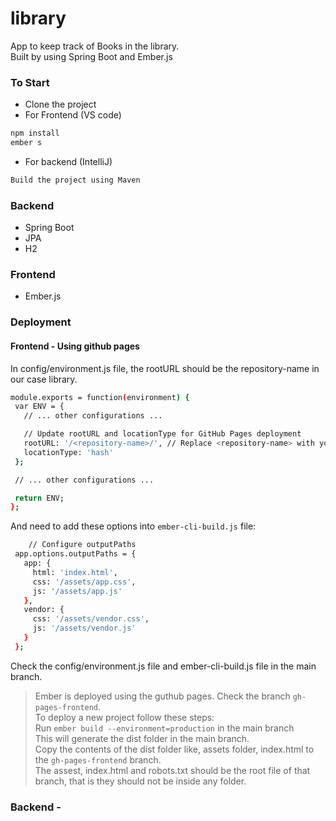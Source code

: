 # library
App to keep track of Books in the library.<br>
Built by using Spring Boot and Ember.js

### To Start
- Clone the project
- For Frontend (VS code)
```sh
npm install
ember s
```
- For backend (IntelliJ)
```sh
Build the project using Maven
```

### Backend
 - Spring Boot
 - JPA
 - H2
 
 ### Frontend
  - Ember.js

### Deployment
#### Frontend - Using github pages
 In config/environment.js file, the rootURL should be the repository-name in our case library.
 ```sh
module.exports = function(environment) {
  var ENV = {
    // ... other configurations ...

    // Update rootURL and locationType for GitHub Pages deployment
    rootURL: '/<repository-name>/', // Replace <repository-name> with your GitHub repository name
    locationType: 'hash'
  };

  // ... other configurations ...

  return ENV;
};

 ```
 
 And need to add these options into `ember-cli-build.js` file:
 ```sh
     // Configure outputPaths
  app.options.outputPaths = {
    app: {
      html: 'index.html',
      css: '/assets/app.css',
      js: '/assets/app.js'
    },
    vendor: {
      css: '/assets/vendor.css',
      js: '/assets/vendor.js'
    }
  };
 ```
 
 Check the config/environment.js file and ember-cli-build.js file in the main branch.

> Ember is deployed using the guthub pages. Check the branch `gh-pages-frontend`.<br>
> To deploy a new project follow these steps: <br>
> Run `ember build --environment=production` in the main branch <br>
> This will generate the dist folder in the main branch.<br>
> Copy the contents of the dist folder like, assets folder, index.html to the `gh-pages-frontend` branch.<br>
> The assest, index.html and robots.txt should be the root file of that branch, that is they should not be inside any folder.<br>

### Backend - 
